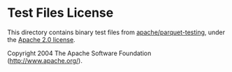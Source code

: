 # Test Files License

This directory contains binary test files from [apache/parquet-testing](https://github.com/apache/parquet-testing), under the [Apache 2.0 license](https://www.apache.org/licenses/LICENSE-2.0).

Copyright 2004 The Apache Software Foundation (http://www.apache.org/).
